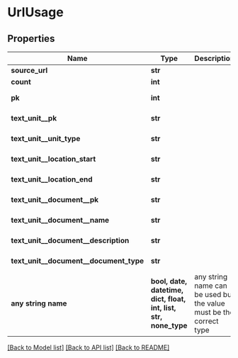 # UrlUsage


## Properties
Name | Type | Description | Notes
------------ | ------------- | ------------- | -------------
**source_url** | **str** |  | 
**count** | **int** |  | [optional] 
**pk** | **int** |  | [optional] [readonly] 
**text_unit__pk** | **str** |  | [optional] [readonly] 
**text_unit__unit_type** | **str** |  | [optional] [readonly] 
**text_unit__location_start** | **str** |  | [optional] [readonly] 
**text_unit__location_end** | **str** |  | [optional] [readonly] 
**text_unit__document__pk** | **str** |  | [optional] [readonly] 
**text_unit__document__name** | **str** |  | [optional] [readonly] 
**text_unit__document__description** | **str** |  | [optional] [readonly] 
**text_unit__document__document_type** | **str** |  | [optional] [readonly] 
**any string name** | **bool, date, datetime, dict, float, int, list, str, none_type** | any string name can be used but the value must be the correct type | [optional]

[[Back to Model list]](../README.md#documentation-for-models) [[Back to API list]](../README.md#documentation-for-api-endpoints) [[Back to README]](../README.md)


